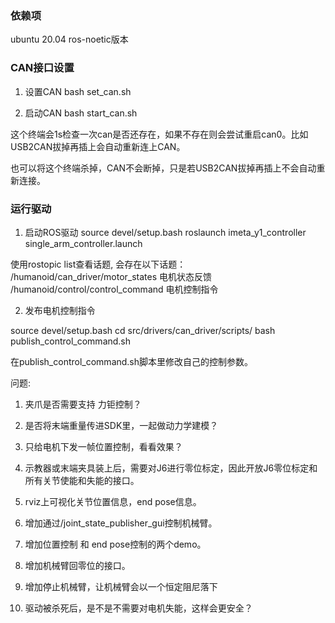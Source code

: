 ### 依赖项
ubuntu 20.04  ros-noetic版本

### CAN接口设置
1. 设置CAN
bash set_can.sh


2. 启动CAN
bash start_can.sh

这个终端会1s检查一次can是否还存在，如果不存在则会尝试重启can0。比如USB2CAN拔掉再插上会自动重新连上CAN。

也可以将这个终端杀掉，CAN不会断掉，只是若USB2CAN拔掉再插上不会自动重新连接。


### 运行驱动 
1. 启动ROS驱动
source devel/setup.bash
roslaunch imeta_y1_controller single_arm_controller.launch

使用rostopic list查看话题, 会存在以下话题：
/humanoid/can_driver/motor_states     电机状态反馈
/humanoid/control/control_command     电机控制指令

2. 发布电机控制指令

source devel/setup.bash
cd src/drivers/can_driver/scripts/
bash publish_control_command.sh

在publish_control_command.sh脚本里修改自己的控制参数。

问题:
1. 夹爪是否需要支持 力钜控制？

2. 是否将末端重量传进SDK里，一起做动力学建模？

3. 只给电机下发一帧位置控制，看看效果？

4. 示教器或末端夹具装上后，需要对J6进行零位标定，因此开放J6零位标定和所有关节使能和失能的接口。

5. rviz上可视化关节位置信息，end pose信息。

6. 增加通过/joint_state_publisher_gui控制机械臂。

7. 增加位置控制 和 end pose控制的两个demo。

8. 增加机械臂回零位的接口。

9. 增加停止机械臂，让机械臂会以一个恒定阻尼落下

10. 驱动被杀死后，是不是不需要对电机失能，这样会更安全？
